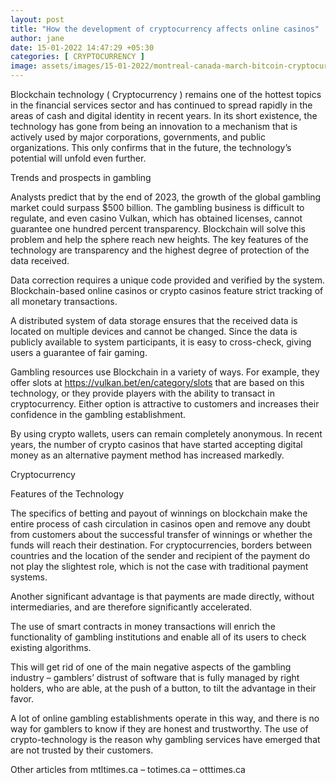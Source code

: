 ```yaml
---
layout: post
title: "How the development of cryptocurrency affects online casinos"
author: jane 
date: 15-01-2022 14:47:29 +05:30 
categories: [ CRYPTOCURRENCY ] 
image: assets/images/15-01-2022/montreal-canada-march-bitcoin-cryptocurrency-gold-coin-logo-euro-american-dollars-canadian-dollar-bank-notes-bitcoin-114719660-min.jpg
---
```

Blockchain technology ( Cryptocurrency ) remains one of the hottest topics in the financial services sector and has continued to spread rapidly in the areas of cash and digital identity in recent years. In its short existence, the technology has gone from being an innovation to a mechanism that is actively used by major corporations, governments, and public organizations. This only confirms that in the future, the technology’s potential will unfold even further.

Trends and prospects in gambling

Analysts predict that by the end of 2023, the growth of the global gambling market could surpass $500 billion. The gambling business is difficult to regulate, and even casino Vulkan, which has obtained licenses, cannot guarantee one hundred percent transparency. Blockchain will solve this problem and help the sphere reach new heights. The key features of the technology are transparency and the highest degree of protection of the data received.

Data correction requires a unique code provided and verified by the system. Blockchain-based online casinos or crypto casinos feature strict tracking of all monetary transactions.

A distributed system of data storage ensures that the received data is located on multiple devices and cannot be changed. Since the data is publicly available to system participants, it is easy to cross-check, giving users a guarantee of fair gaming.

Gambling resources use Blockchain in a variety of ways. For example, they offer slots at https://vulkan.bet/en/category/slots that are based on this technology, or they provide players with the ability to transact in cryptocurrency. Either option is attractive to customers and increases their confidence in the gambling establishment.

By using crypto wallets, users can remain completely anonymous. In recent years, the number of crypto casinos that have started accepting digital money as an alternative payment method has increased markedly.

Cryptocurrency

Features of the Technology

The specifics of betting and payout of winnings on blockchain make the entire process of cash circulation in casinos open and remove any doubt from customers about the successful transfer of winnings or whether the funds will reach their destination. For cryptocurrencies, borders between countries and the location of the sender and recipient of the payment do not play the slightest role, which is not the case with traditional payment systems.

Another significant advantage is that payments are made directly, without intermediaries, and are therefore significantly accelerated.

The use of smart contracts in money transactions will enrich the functionality of gambling institutions and enable all of its users to check existing algorithms.

This will get rid of one of the main negative aspects of the gambling industry – gamblers’ distrust of software that is fully managed by right holders, who are able, at the push of a button, to tilt the advantage in their favor.

A lot of online gambling establishments operate in this way, and there is no way for gamblers to know if they are honest and trustworthy. The use of crypto-technology is the reason why gambling services have emerged that are not trusted by their customers.

Other articles from mtltimes.ca – totimes.ca – otttimes.ca